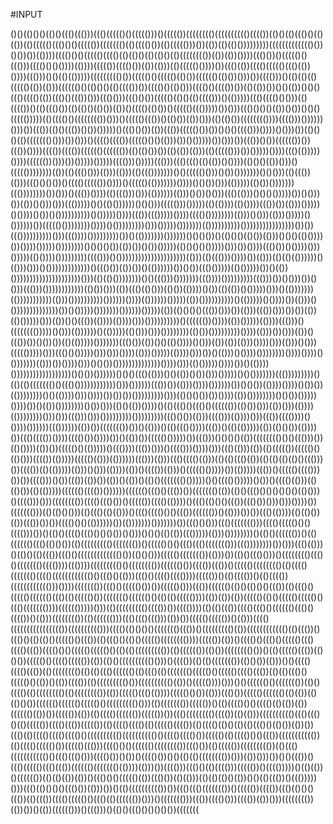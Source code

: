 #INPUT

()()(()()()(()()((()((()))((()((((()()((((()))()((((())(((((((()(((((((((()(((())(()()(()((()()(()(())(()((((()((()()()((((())((((((()(()(((()())(()((((()))())(())(()(()()))))))))((((((((((((()())()())())(())))(((()()()((((()(((()(()(()()(()(()()(()(((((((())(())(())())))((()())()((((()()((()))(((()()()())))(())))((((())(((()())(())(()))(()((((()())))())((()(())(((()((((()((()(())())))((()))()()(()(()))))((((((((()())((((()()((((()(()())(((((()(()())()))())(((()))()(()(()(()((((()(())(()))(((((()()(()()()(()(((())())(((()()(()()))(((()()(((())())(()(())())()()(())()()()((()(((()(())((()()((())()))((()()))((()()())((((()(()()(()(((()))()(()))))((()(((()()()))(()(((())()(()((()())(()(()()(()())(())()(((()(()())()((((()((()))))())()))((()()()()(())()())()()()((((()))))(()(((()()(((((((())()))()((((()((())()(()())(())()))(()(()())(((((((())))(((()))())))))()))())((())(()()((())()())()))))()((()()())(())((())((((()())())()()()(((()))())))()()))())(()()()(()((((((()()))())()))()(((()(((())((((()()()(()))())()()))))())()))())((())()())(((((())())((())())))(((())(((())(((((()(((((())(()(()())())(()(())(()))(()((((()))())()))))())))((()(()))))())))(((((())()))())()))))()))))(((()))()))))((()))((()((()(()(())()())))(()()()(())()))()((((())))))))(())(()((()()))(()))(()))(()((()))))))()()((((()()))()())()))))))()()()))(()((())(()))((()()()())()(((()((((())())))()((((()(()))))))())))()()())()))(()))))(()())()))))))((())))))))())()))()((())())))(()((()))()))(())))))(()))()())()()))((()(()))()()()()))))())()()))())(())()()))()))((()))))()()(()())))))()()()))((((()))()))))(()(())))(()())))((())())(()))()))))()())))()())()())))))))))()()))))())))((())((()))))())))(((()())))))))(()))()()))(()))()))))()())))))())((((()())))))))())))()()))))))))()))()))))()))))))(())))))))))())))))))))))))))())())((())))))))))()))((())))()))))))))())()(()))))))())))))()()()())()(()()()(()())(()))()()()(()())))())())))()))))())))))))()()()()())(())())()())()))))(()()()()()))))()))())())))((()())()())))()))()))))(()())))()))))))))(((()))()()))))))))))))))))))))(()))(()((()))())))())(()))(()(()(())))))()(()))()))()()))))))))))))()((()())(())())()(())))))())()())((()()))))(()()))))())()(())()))))))))))))))))))))()))(()(()())))))))()()((()))()))))))((())))()))))))))((()))())()()))())()()))((()))())))))))))))(()())()))(())((()(()()))(()())(())))()())(()(())()()))))()))()(()))))))(()))))))))))(()))())))))))))())))))())))(())))))()))))(())())))))))))()(()))))()())))())(()))()())))))))))))))())()()))))()))))))())))))()))))(())(()()()()((())()))())(()))((())()))())())(())(()()))))()))(())()()((())(())))(())))()))())))))))))()(((((())())))(())()))))(())))((()))()(((((((()))))()()))(())))))()(()))))(()()))()))())))))))(()())()))))))))())))(()))())()))(())()((())())()())())(()(()))))()))))))((()())(())()()(()())))()()))(())(())(()))())))()))(()))()()))((((()))))()))((()()()))))()))()))())))(()))()))))(())))()))())()(()))()())))())))))))())))())))()()))))))(()))())())))()))()()())())))))))))))))())))()))(()()))))())))())()(())))())))))))))))))))))()()())())))))()()()((()(()))()()(())()())()))()))))()()()))))))((()))))))))()(()(()((((((()()((()())))))))))))()))())))))((())())(()))())))())))))())()()())(())))())))()())())(())))))))()()(())))()))())))())())())()))))))))()))(()()()())())())))(())())))))))()()())()))))())))())()(())())))))))()())()))(()()(())())))()(()((()()((()()(((((())(()())()))(())()))(())))(())))))))()))()))((()))()))()))))))))()))))))))((()()())(()))(((()))(())))()))((())(((())))()())))())))))((())))))(())())((((((())())()(()))()(()((()())))((())()(()(()))))(())(()()())(())))())((()(((())())))(((()())())))())()(())())((((()()))))())((()))()()()()(())(((((((()()()((()))())(()())))(())())((((()()(()))))()((())))((())()))()(((()))())))()))((()(()))(())(()((((())((((()()(()()))(((())(()))))((((()(()))(())))))((()))(()))((()(((()(()))(()(()((()(())(()(()(()(()()((()))())(((())(()(()))))(()))()()))(())))(())()(((())(()))()((((()()))))())(()))))((())()((((()(((()))())())(((()))()())((())(())())(())()(())()(()()((((((()()))))()()(((()()))))()())()(((()(()))(()(()())(()(()))))(((((()(((())())))))(((((()((()()((())())((((((()(())(()()((()()()()()()()(()()))()(((()))()))(((((((())(((()((()())()((((())(((()(())))()((()(()()()((())((()())()))()))())))())((((((()))(()(()()()))(()((()(()(()))()((()(((()()()((())(((((())()(()))())())((()(())))(()(()())(())((())())())(((()()()(())))))())(()))))))()))))))())((()()()))((()((((((()))(((()((((()()()(((()))())()(()()(((()((()()()()())()()))()()()(()(())((()))))(()))())))))))()(()()(((((())()(()(((((()((()(()()())(()((((((((()((((((())()((((()()()((()((()((((((()))((())))))))())()))((()(()))()(()()(()((())((()()((((((((((((()())(()()()))((((()((((((())(()))())(()()((()()))()(((((((()((()()((((((()(((())))((())))((((((((()()(((((((())(((((()())(((())((())()((((()(((((((()(()(((()((((((()(((()(((((((((((()()((()()(()))((()()(((()(((())))((((())()(()(((())()(()(((())(((((((((((()))())))((((((())((()()((((()())())((((()()))((())(((((()(()()(()()()((())(()((()()((((()(((((()((()(()((((()())((((((()(((((()()(()(()((((())))(())(())(())((((()(()()((((()((((()()((()((((((())))(((((()))))()))(()((((((((()(((())())(((())))(()(()((())(((()((()()(((((()((()()(((())()(()))(((((((())(()(((((()))((()((()((()))(())())((((()((((())()(()))(((()(((((((((((((((())(((((((((()))(((()(()()()()((((((()((())()((((((((()(())(((((((((((()(()((())()((()()(()(()()((((()()((())(()((()()(()()((((()(((((((())))((((())(())()(((()()((()()((((()((()(((()((())(((()()()((((()((((()()(()(()((((((((())(()(((((())(()())(((((((()())()(()((((()((())(()()())((((()()(((()((((())(())(()()(((((((((()()))()(((())(()(()((((((())(()()())(()))()()(((()(((()((())(()(((((((()(()(()((()(((((()(()((()(()((((((()((((()()((((()(((()((())(()(()((()()((((()()(())()(())(((())(()((((((((()())(((((((((()(())()((((())))()))()()(((((()()((((((())(()()(((()(()(((((((()(()(((((((())(())((((()((()(())))((((()()())(()))((()())((((()(((((()(()(())(()(()()())(((((()(((((()((((()()((((((((()()))(()((((((())((((())()(()(((()()()(((()(()(())(())(((((()(())())((((())(())(()(((()(((((())((((())())((()(((((((()(((())(()(()))(((((((((()((()((()()(()((((())(((()((())((((())(()(((()(((()(()((((()(((())(()(((()(()()(()(()((()()(()())(())())((()(()(((()(((()(((()()(((((((((()(((((((((()()(((()(((()())((((()(()(((()()()((())((((((((((())(()(((()((((()())((((()((()))(((()()()(((((()(((((((())((()())(()((((())((((((((())(()((()((((((((((()()((()((()()))(((()())()())()(((()())()()(()(()(((((((())()))(())()))())()()((())()((()((((()((()((())(((((()((((((()(())))(()))())(((()))((()()(()(((()))((((())()(((()))))()(()(())()(((((())(()(()(())(())()((()()()((((()(())((()())(()(()))(()(()(()()(())()()(()((())()((()))))()))((()(()()()()((()())(()))())()(()(((((((((())())((()((()((((((())()((((())(((())((()(()()()((())(()((())(((()((((()()((()(()(((((())()))()((((((()))((())(((()()))(((())(())()))(((((((())(())())()(())(((((()))()((()))()(()()((()()()()()())(((((((
